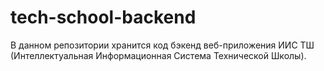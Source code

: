# tech-school-backend

В данном репозитории хранится код бэкенд веб-приложения ИИС ТШ (Интеллектуальная Информационная Система Технической Школы).